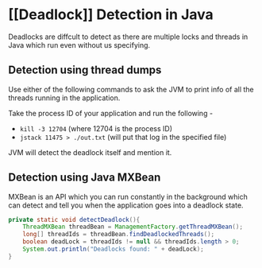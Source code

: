 # [[Deadlock]] Detection in Java

Deadlocks are diffcult to detect as there are multiple locks and threads in Java which run even without us specifying.

## Detection using thread dumps

Use either of the following commands to ask the JVM to print info of all the threads running in the application.

Take the process ID of your application and run the following -

- `kill -3 12704` (where 12704 is the process ID)
- `jstack 11475 > ./out.txt` (will put that log in the specified file)

JVM will detect the deadlock itself and mention it.

## Detection using Java MXBean

MXBean is an API which you can run constantly in the background which can detect and tell you when the application goes into a deadlock state.

```java
private static void detectDeadlock(){
    ThreadMXBean threadBean = ManagementFactory.getThreadMXBean();
    long[] threadIds = threadBean.findDeadlockedThreads();
    boolean deadLock = threadIds != null && threadIds.length > 0;
    System.out.println("Deadlocks found: " + deadLock);
}
```
